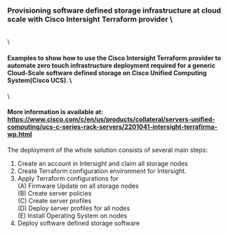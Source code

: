 ### Provisioning software defined storage infrastructure at cloud scale with Cisco Intersight Terraform provider \
\
\
#### Examples to show how to use the Cisco Intersight Terraform provider to automate zero touch infrastructure deployment required for a generic Cloud-Scale software defined storage on Cisco Unified Computing System(Cisco UCS). \
\
#### More information is available at: https://www.cisco.com/c/en/us/products/collateral/servers-unified-computing/ucs-c-series-rack-servers/2201041-intersight-terrafirma-wp.html

The deployment of the whole solution consists of several main steps:
1.	Create an account in Intersight and claim all storage nodes
2.	Create Terraform configuration environment for Intersight.
3.	Apply Terraform configurations for \
(A) Firmware Update on all storage nodes \
(B) Create server policies \
(C) Create server profiles \
(D) Deploy server profiles for all nodes \
(E) Install Operating System on nodes 
4.	Deploy software defined storage software

